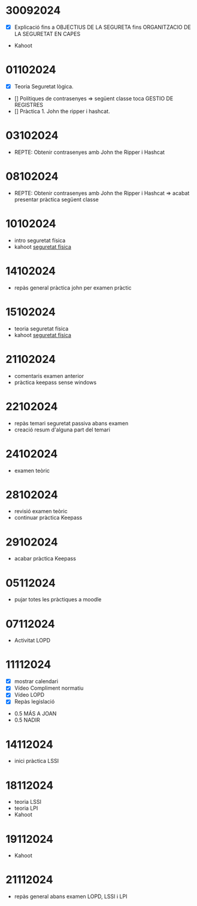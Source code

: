 # 30092024

- [x] Explicació fins a OBJECTIUS DE LA SEGURETA fins ORGANITZACIO DE LA SEGURETAT EN CAPES
- Kahoot

# 01102024

- [X] Teoria Seguretat lògica.
- [] Polítiques de contrasenyes => següent classe toca GESTIO DE REGISTRES
- [] Pràctica 1. John the ripper i hashcat.

# 03102024

- REPTE: Obtenir contrasenyes amb John the Ripper i Hashcat

# 08102024

- REPTE: Obtenir contrasenyes amb John the Ripper i Hashcat => acabat presentar pràctica següent classe

# 10102024

- intro seguretat física
- kahoot [seguretat física](https://create.kahoot.it/details/ee0343bb-c5c5-46f5-abc4-b57758aec4b9)

# 14102024

- repàs general pràctica john per examen pràctic

# 15102024

- teoria seguretat física
- kahoot [seguretat física](https://create.kahoot.it/details/ee0343bb-c5c5-46f5-abc4-b57758aec4b9)

# 21102024

- comentaris examen anterior
- pràctica keepass sense windows

# 22102024

- repàs temari seguretat passiva abans examen
- creació resum d'alguna part del temari

# 24102024

- examen teòric

# 28102024

- revisió examen teòric
- continuar pràctica Keepass

# 29102024

- acabar pràctica Keepass

# 05112024

- pujar totes les pràctiques a moodle

# 07112024

- Activitat LOPD

# 11112024

- [x] mostrar calendari
- [x] Vídeo Compliment normatiu
- [x] Vídeo LOPD
- [x] Repàs legislació
- 0.5 MÁS A JOAN
- 0.5 NADIR

# 14112024
- inici pràctica LSSI

# 18112024
- teoria LSSI
- teoria LPI
- Kahoot

# 19112024
- Kahoot

# 21112024
- repàs general abans examen LOPD, LSSI i LPI


